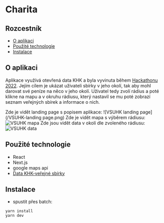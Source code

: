 # Charita

## Rozcestník
* [O aplikaci](#o-aplikaci)
* [Použité technologie](#použité-technologie)
* [Instalace](#instalace)

## O aplikaci

Aplikace využívá otevřená data KHK a byla vyvinuta během [Hackathonu 2022](https://www.datakhk.cz/pages/hackathony). Jejím cílem je ukázat uživateli sbírky v jeho okolí, tak aby mohl darovat své peníze na něco v jeho okolí. Uživatel tedy zvolí rádius a poté klikne na mapu a v okruhu rádiusu, který nastavil se mu poté zobrazí seznam veřejných sbírek a informace o nich.

Zde je vidět landing page s popisem aplikace:
![VSUHK landing page](/VSUHK-landing page.png)
Zde je vidět mapa s výběrem rádiusu:
![VSUHK mapa](/VSUHK-mapa)
Zde jsou vidět data v okolí dle zvoleného rádiusu:
![VSUHK data](/VSUHK-data)

## Použité technologie

- React
- Next.js
- google maps api
- [Data KHK-veřejné sbírky](https://www.datakhk.cz/datasets/d9c2591d1ba14f8187970bb5311b2bdc_0/about)

## Instalace
- spustit přes batch: 
```
yarn install
yarn dev
```

